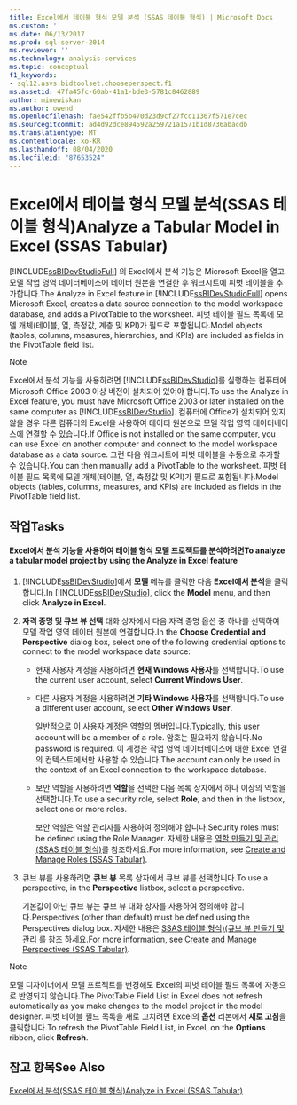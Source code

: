 ```yaml
---
title: Excel에서 테이블 형식 모델 분석 (SSAS 테이블 형식) | Microsoft Docs
ms.custom: ''
ms.date: 06/13/2017
ms.prod: sql-server-2014
ms.reviewer: ''
ms.technology: analysis-services
ms.topic: conceptual
f1_keywords:
- sql12.asvs.bidtoolset.chooseperspect.f1
ms.assetid: 47fa45fc-60ab-41a1-bde3-5781c8462889
author: minewiskan
ms.author: owend
ms.openlocfilehash: fae542ffb5b470d23d9cf27fcc11367f571e7cec
ms.sourcegitcommit: ad4d92dce894592a259721a1571b1d8736abacdb
ms.translationtype: MT
ms.contentlocale: ko-KR
ms.lasthandoff: 08/04/2020
ms.locfileid: "87653524"
---
```

# <a name="analyze-a-tabular-model-in-excel-ssas-tabular"></a><span data-ttu-id="a8c07-102">Excel에서 테이블 형식 모델 분석(SSAS 테이블 형식)</span><span class="sxs-lookup"><span data-stu-id="a8c07-102">Analyze a Tabular Model in Excel (SSAS Tabular)</span></span>
  <span data-ttu-id="a8c07-103">[!INCLUDE[ssBIDevStudioFull](../../includes/ssbidevstudiofull-md.md)] 의 Excel에서 분석 기능은 Microsoft Excel을 열고 모델 작업 영역 데이터베이스에 데이터 원본을 연결한 후 워크시트에 피벗 테이블을 추가합니다.</span><span class="sxs-lookup"><span data-stu-id="a8c07-103">The Analyze in Excel feature in [!INCLUDE[ssBIDevStudioFull](../../includes/ssbidevstudiofull-md.md)] opens Microsoft Excel, creates a data source connection to the model workspace database, and adds a PivotTable to the worksheet.</span></span> <span data-ttu-id="a8c07-104">피벗 테이블 필드 목록에 모델 개체(테이블, 열, 측정값, 계층 및 KPI)가 필드로 포함됩니다.</span><span class="sxs-lookup"><span data-stu-id="a8c07-104">Model objects (tables, columns, measures, hierarchies, and KPIs) are included as fields in the PivotTable field list.</span></span>  
  
> [!NOTE]  
>  <span data-ttu-id="a8c07-105">Excel에서 분석 기능을 사용하려면 [!INCLUDE[ssBIDevStudio](../../includes/ssbidevstudio-md.md)]를 실행하는 컴퓨터에 Microsoft Office 2003 이상 버전이 설치되어 있어야 합니다.</span><span class="sxs-lookup"><span data-stu-id="a8c07-105">To use the Analyze in Excel feature, you must have Microsoft Office 2003 or later installed on the same computer as [!INCLUDE[ssBIDevStudio](../../includes/ssbidevstudio-md.md)].</span></span> <span data-ttu-id="a8c07-106">컴퓨터에 Office가 설치되어 있지 않을 경우 다른 컴퓨터의 Excel을 사용하여 데이터 원본으로 모델 작업 영역 데이터베이스에 연결할 수 있습니다.</span><span class="sxs-lookup"><span data-stu-id="a8c07-106">If Office is not installed on the same computer, you can use Excel on another computer and connect to the model workspace database as a data source.</span></span> <span data-ttu-id="a8c07-107">그런 다음 워크시트에 피벗 테이블을 수동으로 추가할 수 있습니다.</span><span class="sxs-lookup"><span data-stu-id="a8c07-107">You can then manually add a PivotTable to the worksheet.</span></span> <span data-ttu-id="a8c07-108">피벗 테이블 필드 목록에 모델 개체(테이블, 열, 측정값 및 KPI)가 필드로 포함됩니다.</span><span class="sxs-lookup"><span data-stu-id="a8c07-108">Model objects (tables, columns, measures, and KPIs) are included as fields in the PivotTable field list.</span></span>  
  
## <a name="tasks"></a><span data-ttu-id="a8c07-109">작업</span><span class="sxs-lookup"><span data-stu-id="a8c07-109">Tasks</span></span>  
  
#### <a name="to-analyze-a-tabular-model-project-by-using-the-analyze-in-excel-feature"></a><span data-ttu-id="a8c07-110">Excel에서 분석 기능을 사용하여 테이블 형식 모델 프로젝트를 분석하려면</span><span class="sxs-lookup"><span data-stu-id="a8c07-110">To analyze a tabular model project by using the Analyze in Excel feature</span></span>  
  
1.  <span data-ttu-id="a8c07-111">[!INCLUDE[ssBIDevStudio](../../includes/ssbidevstudio-md.md)]에서 **모델** 메뉴를 클릭한 다음 **Excel에서 분석**을 클릭합니다.</span><span class="sxs-lookup"><span data-stu-id="a8c07-111">In [!INCLUDE[ssBIDevStudio](../../includes/ssbidevstudio-md.md)], click the **Model** menu, and then click **Analyze in Excel**.</span></span>  
  
2.  <span data-ttu-id="a8c07-112">**자격 증명 및 큐브 뷰 선택** 대화 상자에서 다음 자격 증명 옵션 중 하나를 선택하여 모델 작업 영역 데이터 원본에 연결합니다.</span><span class="sxs-lookup"><span data-stu-id="a8c07-112">In the **Choose Credential and Perspective** dialog box, select one of the following credential options to connect to the model workspace data source:</span></span>  
  
    -   <span data-ttu-id="a8c07-113">현재 사용자 계정을 사용하려면 **현재 Windows 사용자**를 선택합니다.</span><span class="sxs-lookup"><span data-stu-id="a8c07-113">To use the current user account, select **Current Windows User**.</span></span>  
  
    -   <span data-ttu-id="a8c07-114">다른 사용자 계정을 사용하려면 **기타 Windows 사용자**를 선택합니다.</span><span class="sxs-lookup"><span data-stu-id="a8c07-114">To use a different user account, select **Other Windows User**.</span></span>  
  
         <span data-ttu-id="a8c07-115">일반적으로 이 사용자 계정은 역할의 멤버입니다.</span><span class="sxs-lookup"><span data-stu-id="a8c07-115">Typically, this user account will be a member of a role.</span></span> <span data-ttu-id="a8c07-116">암호는 필요하지 않습니다.</span><span class="sxs-lookup"><span data-stu-id="a8c07-116">No password is required.</span></span> <span data-ttu-id="a8c07-117">이 계정은 작업 영역 데이터베이스에 대한 Excel 연결의 컨텍스트에서만 사용할 수 있습니다.</span><span class="sxs-lookup"><span data-stu-id="a8c07-117">The account can only be used in the context of an Excel connection to the workspace database.</span></span>  
  
    -   <span data-ttu-id="a8c07-118">보안 역할을 사용하려면 **역할**을 선택한 다음 목록 상자에서 하나 이상의 역할을 선택합니다.</span><span class="sxs-lookup"><span data-stu-id="a8c07-118">To use a security role, select **Role**, and then in the listbox, select one or more roles.</span></span>  
  
         <span data-ttu-id="a8c07-119">보안 역할은 역할 관리자를 사용하여 정의해야 합니다.</span><span class="sxs-lookup"><span data-stu-id="a8c07-119">Security roles must be defined using the Role Manager.</span></span> <span data-ttu-id="a8c07-120">자세한 내용은 [역할 만들기 및 관리&#40;SSAS 테이블 형식&#41;](roles-ssas-tabular.md)를 참조하세요.</span><span class="sxs-lookup"><span data-stu-id="a8c07-120">For more information, see [Create and Manage Roles &#40;SSAS Tabular&#41;](roles-ssas-tabular.md).</span></span>  
  
3.  <span data-ttu-id="a8c07-121">큐브 뷰를 사용하려면 **큐브 뷰** 목록 상자에서 큐브 뷰를 선택합니다.</span><span class="sxs-lookup"><span data-stu-id="a8c07-121">To use a perspective, in the **Perspective** listbox, select a perspective.</span></span>  
  
     <span data-ttu-id="a8c07-122">기본값이 아닌 큐브 뷰는 큐브 뷰 대화 상자를 사용하여 정의해야 합니다.</span><span class="sxs-lookup"><span data-stu-id="a8c07-122">Perspectives (other than default) must be defined using the Perspectives dialog box.</span></span> <span data-ttu-id="a8c07-123">자세한 내용은 [SSAS 테이블 형식&#41;&#40;큐브 뷰 만들기 및 관리 ](perspectives-ssas-tabular.md)를 참조 하세요.</span><span class="sxs-lookup"><span data-stu-id="a8c07-123">For more information, see [Create and Manage Perspectives &#40;SSAS Tabular&#41;](perspectives-ssas-tabular.md).</span></span>  
  
> [!NOTE]  
>  <span data-ttu-id="a8c07-124">모델 디자이너에서 모델 프로젝트를 변경해도 Excel의 피벗 테이블 필드 목록에 자동으로 반영되지 않습니다.</span><span class="sxs-lookup"><span data-stu-id="a8c07-124">The PivotTable Field List in Excel does not refresh automatically as you make changes to the model project in the model designer.</span></span> <span data-ttu-id="a8c07-125">피벗 테이블 필드 목록을 새로 고치려면 Excel의 **옵션** 리본에서 **새로 고침**을 클릭합니다.</span><span class="sxs-lookup"><span data-stu-id="a8c07-125">To refresh the PivotTable Field List, in Excel, on the **Options** ribbon, click **Refresh**.</span></span>  
  
## <a name="see-also"></a><span data-ttu-id="a8c07-126">참고 항목</span><span class="sxs-lookup"><span data-stu-id="a8c07-126">See Also</span></span>  
 [<span data-ttu-id="a8c07-127">Excel에서 분석&#40;SSAS 테이블 형식&#41;</span><span class="sxs-lookup"><span data-stu-id="a8c07-127">Analyze in Excel &#40;SSAS Tabular&#41;</span></span>](analyze-in-excel-ssas-tabular.md)  
  
  
